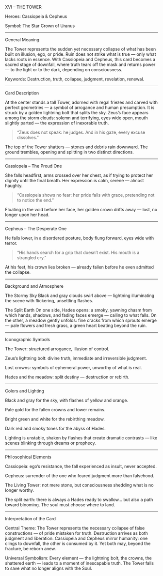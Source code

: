 XVI – THE TOWER

Heroes: Cassiopeia & Cepheus

Symbol: The Star Crown of Uranus


---

General Meaning

The Tower represents the sudden yet necessary collapse of what has been built on illusion, ego, or pride.
Ruin does not strike what is true — only what lacks roots in essence.
With Cassiopeia and Cepheus, this card becomes a sacred stage of downfall, where truth tears off the mask and returns power — to the light or to the dark, depending on consciousness.

Keywords: Destruction, truth, collapse, judgment, revelation, renewal.


---

Card Description

At the center stands a tall Tower, adorned with regal friezes and carved with perfect geometries — a symbol of arrogance and human presumption.
It is struck by a golden lightning bolt that splits the sky.
Zeus’s face appears among the storm clouds: solemn and terrifying, eyes wide open, mouth slightly parted — the expression of inexorable truth.

> “Zeus does not speak: he judges. And in his gaze, every excuse dissolves.”



The top of the Tower shatters — stones and debris rain downward.
The ground trembles, opening and splitting in two distinct directions.


---

Cassiopeia – The Proud One

She falls headfirst, arms crossed over her chest, as if trying to protect her dignity until the final breath.
Her expression is calm, serene — almost haughty.

> “Cassiopeia shows no fear: her pride falls with grace, pretending not to notice the end.”



Floating in the void before her face, her golden crown drifts away — lost, no longer upon her head.


---

Cepheus – The Desperate One

He falls lower, in a disordered posture, body flung forward, eyes wide with terror.

> “His hands search for a grip that doesn’t exist. His mouth is a strangled cry.”



At his feet, his crown lies broken — already fallen before he even admitted the collapse.


---

Background and Atmosphere

The Stormy Sky
Black and gray clouds swirl above — lightning illuminating the scene with flickering, unsettling flashes.

The Split Earth
On one side, Hades opens: a smoky, yawning chasm from which hands, shadows, and fading faces emerge — calling to what falls.
On the other, a meadow gently unfolds: fine cracks from which sprouts emerge — pale flowers and fresh grass, a green heart beating beyond the ruin.


---

Iconographic Symbols

The Tower: structured arrogance, illusion of control.

Zeus’s lightning bolt: divine truth, immediate and irreversible judgment.

Lost crowns: symbols of ephemeral power, unworthy of what is real.

Hades and the meadow: split destiny — destruction or rebirth.



---

Colors and Lighting

Black and gray for the sky, with flashes of yellow and orange.

Pale gold for the fallen crowns and tower remains.

Bright green and white for the rebirthing meadow.

Dark red and smoky tones for the abyss of Hades.


Lighting is unstable, shaken by flashes that create dramatic contrasts — like scenes blinking through dreams or prophecy.


---

Philosophical Elements

Cassiopeia: ego’s resistance, the fall experienced as insult, never accepted.

Cepheus: surrender of the one who feared judgment more than falsehood.

The Living Tower: not mere stone, but consciousness shedding what is no longer worthy.

The split earth: there is always a Hades ready to swallow… but also a path toward blooming.
The soul must choose where to land.



---

Interpretation of the Card

Central Theme:
The Tower represents the necessary collapse of false constructions — of pride mistaken for truth.
Destruction arrives as both judgment and liberation.
Cassiopeia and Cepheus mirror humanity: one clings to downfall, the other is consumed by it.
Yet both may, beyond the fracture, be reborn anew.

Universal Symbolism:
Every element — the lightning bolt, the crowns, the shattered earth — leads to a moment of inescapable truth.
The Tower falls to save what no longer aligns with the Soul.
